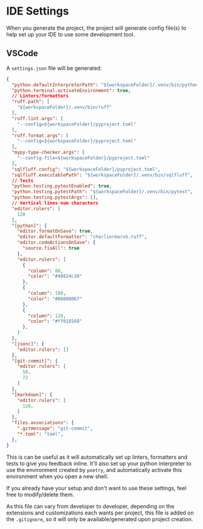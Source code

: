 # IDE Settings

When you generate the project, the project will generate config file(s) to help set up your IDE to use some
development tool.

## VSCode

A `settings.json` file will be generated:

``` json title=".vscode/settings.json"
{
  "python.defaultInterpreterPath": "${workspaceFolder}/.venv/bin/python3",
  "python.terminal.activateEnvironment": true,
  // Linters/formatters
  "ruff.path": [
    "${workspaceFolder}/.venv/bin/ruff"
  ],
  "ruff.lint.args": [
    "--config=${workspaceFolder}/pyproject.toml"
  ],
  "ruff.format.args": [
    "--config=${workspaceFolder}/pyproject.toml"
  ],
  "mypy-type-checker.args": [
    "--config-file=${workspaceFolder}/pyproject.toml"
  ],
  "sqlfluff.config": "${workspaceFolder}/pyproject.toml",
  "sqlfluff.executablePath": "${workspaceFolder}/.venv/bin/sqlfluff",
  // Tests
  "python.testing.pytestEnabled": true,
  "python.testing.pytestPath": "${workspaceFolder}/.venv/bin/pytest",
  "python.testing.pytestArgs": [],
  // Vertical lines num characters
  "editor.rulers": [
    120
  ],
  "[python]": {
    "editor.formatOnSave": true,
    "editor.defaultFormatter": "charliermarsh.ruff",
    "editor.codeActionsOnSave": {
      "source.fixAll": true
    },
    "editor.rulers": [
      {
        "column": 80,
        "color": "#40824c38"
      },
      {
        "column": 100,
        "color": "#80808067"
      },
      {
        "column": 120,
        "color": "#ff010168"
      },
    ]
  },
  "[jsonc]": {
    "editor.rulers": []
  },
  "[git-commit]": {
    "editor.rulers": [
      50,
      72
    ]
  },
  "[markdown]": {
    "editor.rulers": [
      120,
    ]
  },
  "files.associations": {
    ".gitmessage": "git-commit",
    "*.toml": "toml",
  },
}
```

This is can be useful as it will automatically set up linters, formatters and tests to give you feedback inline. It'll
also set up your python interpreter to use the environment created by `poetry`, and automatically activate this
environment when you open a new shell.

If you already have your setup and don't want to use these settings, feel free to modify/delete them.

As this file can vary from developer to developer, depending on the extensions and customizations each wants per
project, this file is added on the `.gitignore`, so it will only be available/generated upon project creation.

